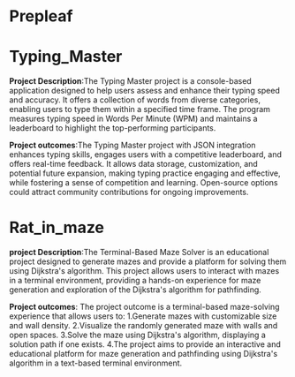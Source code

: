# Prepleaf
# Typing_Master
**Project Description**:The Typing Master project is a console-based application designed to help users assess and enhance their typing speed and accuracy. It offers a collection of words from diverse categories, enabling users to type them within a specified time frame. The program measures typing speed in Words Per Minute (WPM) and maintains a leaderboard to highlight the top-performing participants.
  
**Project outcomes**:The Typing Master project with JSON integration enhances typing skills, engages users with a competitive leaderboard, and offers real-time feedback. It allows data storage, customization, and potential future expansion, making typing practice engaging and effective, while fostering a sense of competition and learning. Open-source options could attract community contributions for ongoing improvements.

# Rat_in_maze
**project Description**:The Terminal-Based Maze Solver is an educational project designed to generate mazes and provide a platform for solving them using Dijkstra's algorithm. This project allows users to interact with mazes in a terminal environment, providing a hands-on experience for maze generation and exploration of the Dijkstra's algorithm for pathfinding.
                                                               
**Project outcomes**:
The project outcome is a terminal-based maze-solving experience that allows users to:
       1.Generate mazes with customizable size and wall density.
       2.Visualize the randomly generated maze with walls and open spaces.
       3.Solve the maze using Dijkstra's algorithm, displaying a solution path if one exists.
       4.The project aims to provide an interactive and educational platform for maze generation and pathfinding using Dijkstra's algorithm in a text-based terminal environment.
